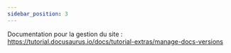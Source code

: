 ```yaml
---
sidebar_position: 3
---
```


Documentation pour la gestion du site : https://tutorial.docusaurus.io/docs/tutorial-extras/manage-docs-versions
